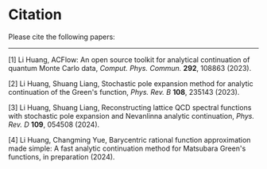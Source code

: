 # Citation

Please cite the following papers:

---

[1] Li Huang, ACFlow: An open source toolkit for analytical continuation of quantum Monte Carlo data, *Comput. Phys. Commun.* **292**, 108863 (2023).

[2] Li Huang, Shuang Liang, Stochastic pole expansion method for analytic continuation of the Green's function, *Phys. Rev. B* **108**, 235143 (2023).

[3] Li Huang, Shuang Liang, Reconstructing lattice QCD spectral functions with stochastic pole expansion and Nevanlinna analytic continuation, *Phys. Rev. D* **109**, 054508 (2024).

[4] Li Huang, Changming Yue, Barycentric rational function approximation made simple: A fast analytic continuation method for Matsubara Green's functions, in preparation (2024).
